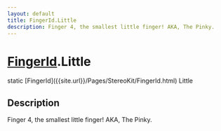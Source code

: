 ```yaml
---
layout: default
title: FingerId.Little
description: Finger 4, the smallest little finger! AKA, The Pinky.
---
```

# [FingerId]({{site.url}}/Pages/StereoKit/FingerId.html).Little

<div class='signature' markdown='1'>
static [FingerId]({{site.url}}/Pages/StereoKit/FingerId.html) Little
</div>

## Description
Finger 4, the smallest little finger! AKA, The Pinky.

